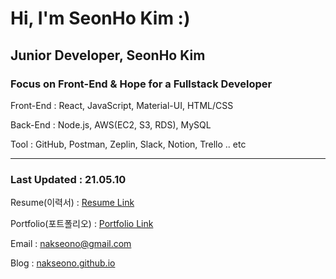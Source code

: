 # Hi, I'm SeonHo Kim :)

## Junior Developer, SeonHo Kim

### Focus on Front-End & Hope for a Fullstack Developer

Front-End : React, JavaScript, Material-UI, HTML/CSS

Back-End : Node.js, AWS(EC2, S3, RDS), MySQL

Tool : GitHub, Postman, Zeplin, Slack, Notion, Trello .. etc

---
### Last Updated : 21.05.10

Resume(이력서) : [Resume Link](https://bit.ly/2GcjzEb) 

Portfolio(포트폴리오) : [Portfolio Link](https://bit.ly/3nLcxYe)

Email : nakseono@gmail.com

Blog : [nakseono.github.io](https://nakseono.github.io)
